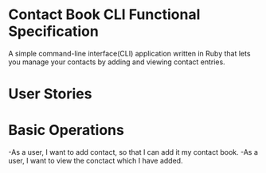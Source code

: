 # Contact Book CLI Functional Specification
  A simple command-line interface(CLI) application written in Ruby that lets you manage your contacts by adding and viewing contact entries.
# User Stories 
# Basic Operations
  -As a user, I want to add contact, so that I can add it my contact book.
  -As a user, I want to view the conctact which I have added.

